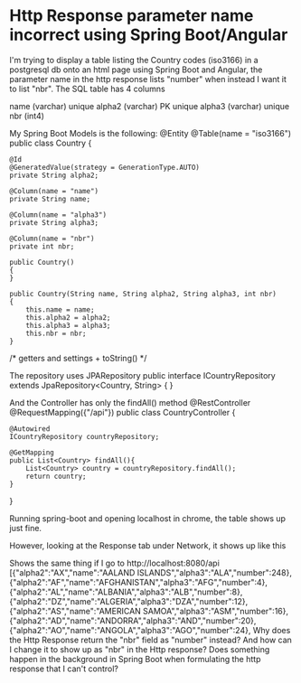 
# Http Response parameter name incorrect using Spring Boot/Angular

I'm trying to display a table listing the Country codes (iso3166) in a postgresql db onto an html page using Spring Boot and Angular, the parameter name in the http response lists "number" when instead I want it to list "nbr".
The SQL table has 4 columns

name (varchar) unique
alpha2 (varchar) PK unique
alpha3 (varchar) unique
nbr (int4)

My Spring Boot Models is the following:
@Entity
@Table(name = "iso3166")
public class Country {

    @Id
    @GeneratedValue(strategy = GenerationType.AUTO)
    private String alpha2;

    @Column(name = "name")
    private String name;

    @Column(name = "alpha3")
    private String alpha3;

    @Column(name = "nbr")
    private int nbr;

    public Country()
    {
    }

    public Country(String name, String alpha2, String alpha3, int nbr)
    {
        this.name = name;
        this.alpha2 = alpha2;
        this.alpha3 = alpha3;
        this.nbr = nbr;
    }

/*
getters and settings + toString()
*/


The repository uses JPARepository
public interface ICountryRepository extends JpaRepository<Country, String> {
}

And the Controller has only the findAll() method
@RestController
@RequestMapping({"/api"})
public class CountryController {
    
    @Autowired
    ICountryRepository countryRepository;

    @GetMapping
    public List<Country> findAll(){
        List<Country> country = countryRepository.findAll();
        return country;
    }
}

Running spring-boot and opening localhost in chrome, the table shows up just fine.

However, looking at the Response tab under Network, it shows up like this

Shows the same thing if I go to http://localhost:8080/api
[{"alpha2":"AX","name":"AALAND ISLANDS","alpha3":"ALA","number":248},{"alpha2":"AF","name":"AFGHANISTAN","alpha3":"AFG","number":4},{"alpha2":"AL","name":"ALBANIA","alpha3":"ALB","number":8},{"alpha2":"DZ","name":"ALGERIA","alpha3":"DZA","number":12},{"alpha2":"AS","name":"AMERICAN SAMOA","alpha3":"ASM","number":16},{"alpha2":"AD","name":"ANDORRA","alpha3":"AND","number":20},{"alpha2":"AO","name":"ANGOLA","alpha3":"AGO","number":24},
Why does the Http Response return the "nbr" field as "number" instead? And how can I change it to show up as "nbr" in the Http response? Does something happen in the background in Spring Boot when formulating the http response that I can't control?

        
